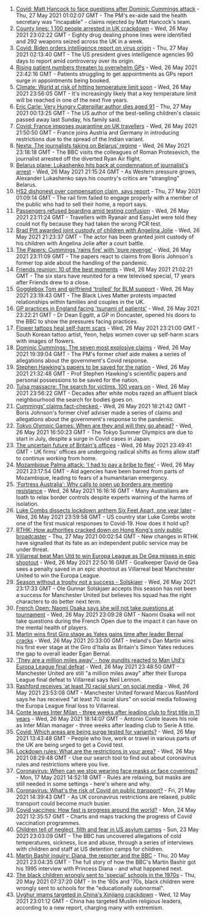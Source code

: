 1. [Covid: Matt Hancock to face questions after Dominic Cummings attack](https://www.bbc.co.uk/news/uk-politics-57262790) - Thu, 27 May 2021 01:02:07 GMT - The PM's ex-aide said the health secretary was "incapable" - claims rejected by Matt Hancock's team.
2. [County lines: 1,100 people arrested in UK crackdown](https://www.bbc.co.uk/news/uk-57262070) - Wed, 26 May 2021 23:02:22 GMT - Eighty drug dealing phone lines were identified and 292 weapons seized across the UK in a week.
3. [Covid: Biden orders intelligence report on virus origin](https://www.bbc.co.uk/news/world-us-canada-57260009) - Thu, 27 May 2021 02:13:40 GMT - The US president gives intelligence agencies 90 days to report amid controversy over its origin.
4. [Rising patient numbers threaten to overwhelm GPs](https://www.bbc.co.uk/news/health-57229848) - Wed, 26 May 2021 23:42:16 GMT - Patients struggling to get appointments as GPs report surge in appointments being booked.
5. [Climate: World at risk of hitting temperature limit soon](https://www.bbc.co.uk/news/science-environment-57261670) - Wed, 26 May 2021 23:56:05 GMT - It's increasingly likely that a key temperature limit will be reached in one of the next five years.
6. [Eric Carle: Very Hungry Caterpillar author dies aged 91](https://www.bbc.co.uk/news/world-us-canada-57263822) - Thu, 27 May 2021 00:13:25 GMT - The US author of the best-selling children's classic passed away last Sunday, his family said.
7. [Covid: France imposes quarantine on UK travellers](https://www.bbc.co.uk/news/world-europe-57256859) - Wed, 26 May 2021 21:50:50 GMT - France joins Austria and Germany in introducing restrictions due to the spread of the Indian variant.
8. [Nexta: The journalists taking on Belarus’ regime](https://www.bbc.co.uk/news/world-europe-57260241) - Wed, 26 May 2021 23:18:18 GMT - The BBC visits the colleagues of Roman Protesevich, the journalist arrested off the diverted Ryan Air flight.
9. [Belarus plane: Lukashenko hits back at condemnation of journalist's arrest](https://www.bbc.co.uk/news/world-europe-57260125) - Wed, 26 May 2021 21:15:24 GMT - As Western pressure grows, Alexander Lukashenko says his country's critics are "strangling" Belarus.
10. [HS2 dishonest over compensation claim, says report](https://www.bbc.co.uk/news/business-57261284) - Thu, 27 May 2021 01:09:14 GMT - The rail firm failed to engage properly with a member of the public who had to sell their home, a report says.
11. [Passengers refused boarding amid testing confusion](https://www.bbc.co.uk/news/business-57243205) - Wed, 26 May 2021 23:11:24 GMT - Travellers with Ryanair and EasyJet were told they could not fly because they had taken the wrong PCR test.
12. [Brad Pitt awarded joint custody of children with Angelina Jolie](https://www.bbc.co.uk/news/entertainment-arts-57259969) - Wed, 26 May 2021 21:23:37 GMT - The actor has been granted joint custody of his children with Angelina Jolie after a court battle.
13. [The Papers: Cummings 'rains fire' with 'pure revenge'](https://www.bbc.co.uk/news/blogs-the-papers-57263551) - Wed, 26 May 2021 23:11:09 GMT - The papers react to claims from Boris Johnson's former top aide about the handling of the pandemic.
14. [Friends reunion: 10 of the best moments](https://www.bbc.co.uk/news/entertainment-arts-57120599) - Wed, 26 May 2021 21:02:21 GMT - The six stars have reunited for a new televised special, 17 years after Friends drew to a close.
15. [Gogglebox Tom and girlfriend 'trolled' for BLM support](https://www.bbc.co.uk/news/uk-57179107) - Wed, 26 May 2021 23:19:43 GMT - The Black Lives Matter protests impacted relationships within families and couples in the UK.
16. [GP practices in England facing 'tsunami of patients'](https://www.bbc.co.uk/news/health-57232416) - Wed, 26 May 2021 23:22:21 GMT - Dr Dean Eggitt, a GP in Doncaster, opened his doors to the BBC to show the pressures facing practices.
17. [Flower tattoos heal self-harm scars](https://www.bbc.co.uk/news/world-asia-57256535) - Wed, 26 May 2021 23:21:00 GMT - South Korean tattoo artist, Yeon, helps women cover up self-harm scars with images of flowers.
18. [Dominic Cummings: The seven most explosive claims](https://www.bbc.co.uk/news/uk-politics-57254915) - Wed, 26 May 2021 19:39:04 GMT - The PM's former chief aide makes a series of allegations about the government's Covid response.
19. [Stephen Hawking's papers to be saved for the nation](https://www.bbc.co.uk/news/science-environment-57088148) - Wed, 26 May 2021 21:32:48 GMT - Prof Stephen Hawking's scientific papers and personal possessions to be saved for the nation.
20. [Tulsa massacre: The search for victims, 100 years on](https://www.bbc.co.uk/news/world-us-canada-57244863) - Wed, 26 May 2021 23:56:22 GMT - Decades after white mobs razed an affluent black neighbourhood the search for bodies goes on.
21. [Cummings' claims fact-checked ](https://www.bbc.co.uk/news/57254305) - Wed, 26 May 2021 18:21:42 GMT - Boris Johnson's former chief adviser made a series of claims and allegations about the government's response to the pandemic.
22. [Tokyo Olympic Games: When are they and will they go ahead?](https://www.bbc.co.uk/news/world-asia-57240044) - Wed, 26 May 2021 16:50:23 GMT - The Tokyo Summer Olympics are due to start in July, despite a surge in Covid cases in Japan.
23. [The uncertain future of Britain's offices](https://www.bbc.co.uk/news/business-57231021) - Wed, 26 May 2021 23:49:41 GMT - UK firms' offices are undergoing radical shifts as firms allow staff to continue working from home.
24. [Mozambique Palma attack: 'I had to pay a bribe to flee'](https://www.bbc.co.uk/news/world-africa-57254543) - Wed, 26 May 2021 23:17:54 GMT - Aid agencies have been barred from parts of Mozambique, leading to fears of a humanitarian emergency.
25. ['Fortress Australia': Why calls to open up borders are meeting resistance](https://www.bbc.co.uk/news/world-australia-57224635) - Wed, 26 May 2021 16:16:16 GMT - Many Australians are loath to relax border controls despite experts warning of the harms of isolation.
26. [Luke Combs dissects lockdown anthem Six Feet Apart, one year later](https://www.bbc.co.uk/news/entertainment-arts-57257580) - Wed, 26 May 2021 23:59:58 GMT - US country star Luke Combs wrote one of the first musical responses to Covid-19. How does it hold up?
27. [RTHK: How authorities cracked down on Hong Kong's only public broadcaster](https://www.bbc.co.uk/news/world-asia-china-57253030) - Thu, 27 May 2021 00:02:54 GMT - New changes in RTHK have signalled that its fate as an independent public service may be under threat.
28. [Villarreal beat Man Utd to win Europa League as De Gea misses in epic shootout](https://www.bbc.co.uk/sport/football/57224112) - Wed, 26 May 2021 22:50:16 GMT - Goalkeeper David de Gea sees a penalty saved in an epic shootout as Villarreal beat Manchester United to win the Europa League.
29. [Season without a trophy not a success - Solskjaer](https://www.bbc.co.uk/sport/football/57263786) - Wed, 26 May 2021 23:17:33 GMT - Ole Gunnar Solskjaer accepts this season has not been a success for Manchester United but believes his squad has the right characters to do better next term.
30. [French Open: Naomi Osaka says she will not take questions at tournament](https://www.bbc.co.uk/sport/tennis/57263774) - Wed, 26 May 2021 23:09:28 GMT - Naomi Osaka will not take questions during the French Open due to the impact it can have on the mental health of players.
31. [Martin wins first Giro stage as Yates gains time after leader Bernal cracks](https://www.bbc.co.uk/sport/cycling/57249620) - Wed, 26 May 2021 20:33:00 GMT - Ireland's Dan Martin wins his first ever stage at the Giro d'Italia as Britain's Simon Yates reduces the gap to overall leader Egan Bernal.
32. ['They are a million miles away' - how pundits reacted to Man Utd's Europa League final defeat](https://www.bbc.co.uk/sport/football/57263642) - Wed, 26 May 2021 23:48:50 GMT - Manchester United are still "a million miles away" after their Europa League final defeat to Villarreal says Neil Lennon.
33. [Rashford receives 'at least 70 racial slurs' on social media](https://www.bbc.co.uk/sport/football/57263805) - Wed, 26 May 2021 23:53:08 GMT - Manchester United forward Marcus Rashford says he has received "at least 70 racial slurs" on social media following the Europa League final loss to Villarreal.
34. [Conte leaves Inter Milan - three weeks after leading club to first title in 11 years](https://www.bbc.co.uk/sport/football/57262232) - Wed, 26 May 2021 18:14:07 GMT - Antonio Conte leaves his role as Inter Milan manager - three weeks after leading club to Serie A title.
35. [Covid: Which areas are being surge tested for variants?](https://www.bbc.co.uk/news/explainers-54872039) - Wed, 26 May 2021 13:43:48 GMT - People who live, work or travel in various parts of the UK are being urged to get a Covid test.
36. [Lockdown rules: What are the restrictions in your area?](https://www.bbc.co.uk/news/uk-54373904) - Wed, 26 May 2021 08:29:48 GMT - Use our search tool to find out about coronavirus rules and restrictions where you live.
37. [Coronavirus: When can we stop wearing face masks or face coverings?](https://www.bbc.co.uk/news/health-51205344) - Mon, 17 May 2021 14:52:18 GMT - Rules are relaxing, but masks are still needed in some settings - here's where and why.
38. [Coronavirus: What's the risk of Covid on public transport?](https://www.bbc.co.uk/news/health-51736185) - Fri, 21 May 2021 14:39:43 GMT - As UK coronavirus restrictions are relaxed, public transport could become much busier.
39. [Covid vaccines: How fast is progress around the world?](https://www.bbc.co.uk/news/world-56237778) - Mon, 24 May 2021 12:35:57 GMT - Charts and maps tracking the progress of Covid vaccination programmes.
40. [Children tell of neglect, filth and fear in US asylum camps](https://www.bbc.co.uk/news/world-us-canada-57149721) - Sun, 23 May 2021 23:03:09 GMT - The BBC has uncovered allegations of cold temperatures, sickness, lice and abuse, through a series of interviews with children and staff at US detention camps for children.
41. [Martin Bashir inquiry: Diana, the reporter and the BBC](https://www.bbc.co.uk/news/uk-56680229) - Thu, 20 May 2021 23:04:35 GMT - The full story of how the BBC's Martin Bashir got his 1995 interview with Princess Diana - and what happened next.
42. [The black children wrongly sent to 'special' schools in the 1970s](https://www.bbc.co.uk/news/uk-57099654) - Thu, 20 May 2021 07:37:20 GMT - In the '60s and '70s, black children were wrongly sent to schools for the "educationally subnormal".
43. [Uyghur imams targeted in China's Xinjiang crackdown](https://www.bbc.co.uk/news/world-asia-china-56986057) - Wed, 12 May 2021 23:01:12 GMT - China has targeted Muslim religious leaders, according to a new report, charging many with extremism.
